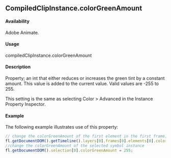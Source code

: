 ## CompiledClipInstance.colorGreenAmount

#### Availability

Adobe Animate.

#### Usage

compiledClipInstance.colorGreenAmount

#### Description

Property; an int that either reduces or increases the green tint by a constant amount. This value is added to the current value. Valid values are -255 to 255.

This setting is the same as selecting Color > Advanced in the Instance Property Inspector.

#### Example

The following example illustrates use of this property:
```javascript
// change the colorGreenAmount of the first element in the first frame, top layer
fl.getDocumentDOM().getTimeline().layers[0].frames[0].elements[0].colorGreenAmount = 100;
//change the colorGreenAmount of the selected symbol instance
fl.getDocumentDOM().selection[0].colorGreenAmount = 255;

```